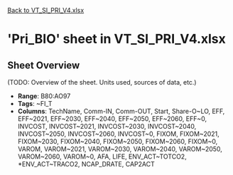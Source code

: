 [Back to VT_SI_PRI_V4.xlsx](README.md)

# 'Pri_BIO' sheet in VT_SI_PRI_V4.xlsx

## Sheet Overview

(TODO: Overview of the sheet. Units used, sources of data, etc.)

- **Range**: B80:AO97
- **Tags**: ~FI_T
- **Columns**: TechName, Comm-IN, Comm-OUT, Start, Share-O~LO, EFF, EFF~2021, EFF~2030, EFF~2040, EFF~2050, EFF~2060, EFF~0, INVCOST, INVCOST~2021, INVCOST~2030, INVCOST~2040, INVCOST~2050, INVCOST~2060, INVCOST~0, FIXOM, FIXOM~2021, FIXOM~2030, FIXOM~2040, FIXOM~2050, FIXOM~2060, FIXOM~0, VAROM, VAROM~2021, VAROM~2030, VAROM~2040, VAROM~2050, VAROM~2060, VAROM~0, AFA, LIFE, ENV_ACT~TOTCO2, *ENV_ACT~TRACO2, NCAP_DRATE, CAP2ACT

